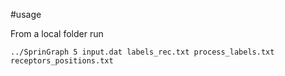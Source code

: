#usage

From a local folder run

`../SprinGraph 5 input.dat labels_rec.txt process_labels.txt receptors_positions.txt` 
